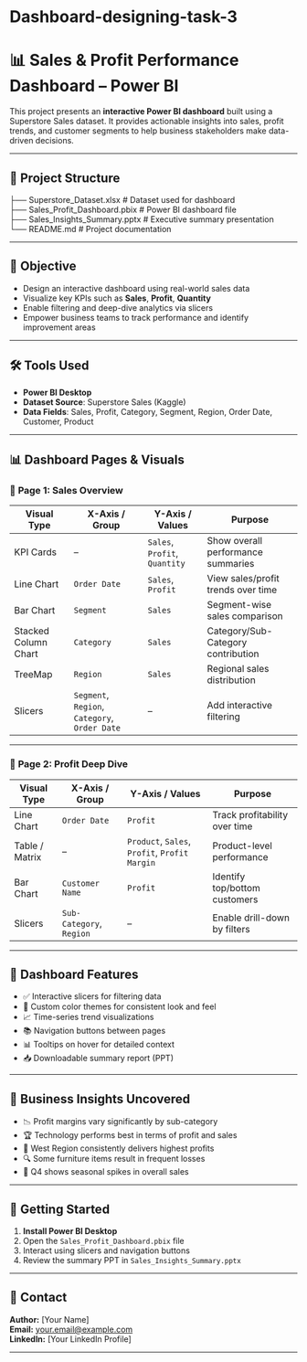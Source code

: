 # Dashboard-designing-task-3
# 📊 Sales & Profit Performance Dashboard – Power BI

This project presents an **interactive Power BI dashboard** built using a Superstore Sales dataset. It provides actionable insights into sales, profit trends, and customer segments to help business stakeholders make data-driven decisions.

---

## 📁 Project Structure

├── Superstore_Dataset.xlsx          # Dataset used for dashboard  
├── Sales_Profit_Dashboard.pbix      # Power BI dashboard file  
├── Sales_Insights_Summary.pptx      # Executive summary presentation  
└── README.md                        # Project documentation  


---

## 🎯 Objective

- Design an interactive dashboard using real-world sales data
- Visualize key KPIs such as **Sales**, **Profit**, **Quantity**
- Enable filtering and deep-dive analytics via slicers
- Empower business teams to track performance and identify improvement areas

---

## 🛠 Tools Used

- **Power BI Desktop**
- **Dataset Source**: Superstore Sales (Kaggle)
- **Data Fields**: Sales, Profit, Category, Segment, Region, Order Date, Customer, Product

---

## 📊 Dashboard Pages & Visuals

### 📄 **Page 1: Sales Overview**

| Visual Type           | X-Axis / Group       | Y-Axis / Values          | Purpose                                 |
|------------------------|----------------------|---------------------------|------------------------------------------|
| KPI Cards             | –                    | `Sales`, `Profit`, `Quantity` | Show overall performance summaries      |
| Line Chart            | `Order Date`         | `Sales`, `Profit`         | View sales/profit trends over time       |
| Bar Chart             | `Segment`            | `Sales`                   | Segment-wise sales comparison            |
| Stacked Column Chart  | `Category`           | `Sales`                   | Category/Sub-Category contribution       |
| TreeMap               | `Region`             | `Sales`                   | Regional sales distribution              |
| Slicers               | `Segment`, `Region`, `Category`, `Order Date` | – | Add interactive filtering       |

---

### 📄 **Page 2: Profit Deep Dive**

| Visual Type           | X-Axis / Group       | Y-Axis / Values          | Purpose                                 |
|------------------------|----------------------|---------------------------|------------------------------------------|
| Line Chart            | `Order Date`         | `Profit`                  | Track profitability over time           |
| Table / Matrix        | –                    | `Product`, `Sales`, `Profit`, `Profit Margin` | Product-level performance |
| Bar Chart             | `Customer Name`      | `Profit`                  | Identify top/bottom customers            |
| Slicers               | `Sub-Category`, `Region` | –                       | Enable drill-down by filters             |

---

## 🧭 Dashboard Features

- ✅ Interactive slicers for filtering data
- 📌 Custom color themes for consistent look and feel
- 📈 Time-series trend visualizations
- 📚 Navigation buttons between pages
- 📊 Tooltips on hover for detailed context
- 📥 Downloadable summary report (PPT)

---

## 📌 Business Insights Uncovered

- 📉 Profit margins vary significantly by sub-category
- 🏆 Technology performs best in terms of profit and sales
- 📍 West Region consistently delivers highest profits
- 🔍 Some furniture items result in frequent losses
- 📆 Q4 shows seasonal spikes in overall sales

---

## 🚀 Getting Started

1. **Install Power BI Desktop**
2. Open the `Sales_Profit_Dashboard.pbix` file
3. Interact using slicers and navigation buttons
4. Review the summary PPT in `Sales_Insights_Summary.pptx`

---

## 📧 Contact

**Author:** [Your Name]  
**Email:** your.email@example.com  
**LinkedIn:** [Your LinkedIn Profile]

---

